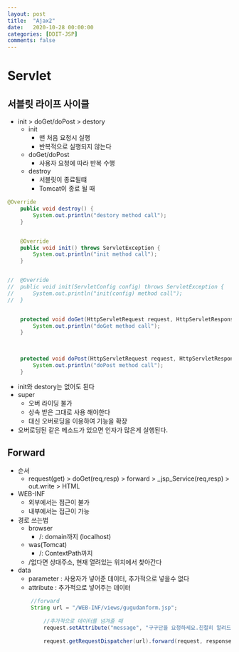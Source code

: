 ```yaml
---
layout: post
title:  "Ajax2"
date:   2020-10-28 00:00:00
categories: [DDIT-JSP]
comments: false
---
```


# Servlet

## 서블릿 라이프 사이클
- init &gt; doGet/doPost &gt; destory
    - init
        - 맨 처음 요청시 실행
        - 반복적으로 실행되지 않는다
    - doGet/doPost
        - 사용자 요청에 따라 반복 수행
    - destroy
        - 서블릿이 종료될떄
        - Tomcat이 종료 될 때
```java
@Override
	public void destroy() {
		System.out.println("destory method call");
	}


	@Override
	public void init() throws ServletException {
		System.out.println("init method call");
	}


//	@Override
//	public void init(ServletConfig config) throws ServletException {
//		System.out.println("init(config) method call");
//	}


	protected void doGet(HttpServletRequest request, HttpServletResponse response) throws ServletException, IOException {
		System.out.println("doGet method call");
	}

	
	
	protected void doPost(HttpServletRequest request, HttpServletResponse response) throws ServletException, IOException {
		System.out.println("doPost method call");
	}
```
- init와 destory는 없어도 된다
- super
    - 오버 라이딩 불가
    - 상속 받은 그대로 사용 해야한다
    - 대신 오버로딩을 이용하여 기능을 확장
- 오버로딩된 같은 메소드가 있으면 인자가 많은게 실행된다.


## Forward
- 순서
    - request(get) &gt; doGet(req,resp) &gt; forward &gt; _jsp_Service(req,resp) &gt; out.write	&gt; HTML  
- WEB-INF 
    - 외부에서는 접근이 불가
    - 내부에서는 접근이 가능
- 경로 쓰는법
    - browser
        - /: domain까지 (localhost)
    - was(Tomcat)
        - /: ContextPath까지 
    - /없다면 상대주소, 현재 열려있는 위치에서 찾아간다
- data
    - parameter : 사용자가 넣어준 데이터, 추가적으로 넣을수 없다
    - attribute : 추가적으로 넣어주는 데이터 
    ```java
        //forward
        String url = "/WEB-INF/views/gugudanform.jsp";
            
            //추가적으로 데이터를 넘겨줄 때
            request.setAttribute("message", "구구단을 요청하세요.친절히 알려드릴께요.");
            
            request.getRequestDispatcher(url).forward(request, response);
    ```

